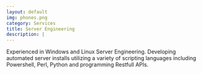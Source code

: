 ```yaml
---
layout: default
img: phones.png
category: Services
title: Server Engineering
description: |
---
```

Experienced in Windows and Linux Server Engineering. Developing automated server installs utilizing a variety of scripting languages including Powershell, Perl, Python and programming Restfull APIs.
